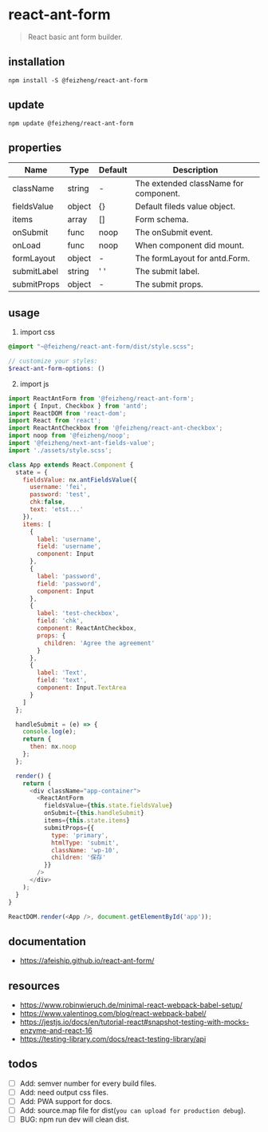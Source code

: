 # react-ant-form
> React basic ant form builder.

## installation
```shell
npm install -S @feizheng/react-ant-form
```

## update
```shell
npm update @feizheng/react-ant-form
```

## properties
| Name        | Type   | Default  | Description                           |
| ----------- | ------ | -------- | ------------------------------------- |
| className   | string | -        | The extended className for component. |
| fieldsValue | object | {}       | Default fileds value object.          |
| items       | array  | []       | Form schema.                          |
| onSubmit    | func   | noop     | The onSubmit event.                   |
| onLoad      | func   | noop     | When component did mount.             |
| formLayout  | object | -        | The formLayout for antd.Form.         |
| submitLabel | string | '&nbsp;' | The submit label.                     |
| submitProps | object | -        | The submit props.                     |


## usage
1. import css
  ```scss
  @import "~@feizheng/react-ant-form/dist/style.scss";

  // customize your styles:
  $react-ant-form-options: ()
  ```
2. import js
  ```js
  import ReactAntForm from '@feizheng/react-ant-form';
  import { Input, Checkbox } from 'antd';
  import ReactDOM from 'react-dom';
  import React from 'react';
  import ReactAntCheckbox from '@feizheng/react-ant-checkbox';
  import noop from '@feizheng/noop';
  import '@feizheng/next-ant-fields-value';
  import './assets/style.scss';

  class App extends React.Component {
    state = {
      fieldsValue: nx.antFieldsValue({
        username: 'fei',
        password: 'test',
        chk:false,
        text: 'etst...'
      }),
      items: [
        {
          label: 'username',
          field: 'username',
          component: Input
        },
        {
          label: 'password',
          field: 'password',
          component: Input
        },
        {
          label: 'test-checkbox',
          field: 'chk',
          component: ReactAntCheckbox,
          props: {
            children: 'Agree the agreement'
          }
        },
        {
          label: 'Text',
          field: 'text',
          component: Input.TextArea
        }
      ]
    };

    handleSubmit = (e) => {
      console.log(e);
      return {
        then: nx.noop
      };
    };

    render() {
      return (
        <div className="app-container">
          <ReactAntForm
            fieldsValue={this.state.fieldsValue}
            onSubmit={this.handleSubmit}
            items={this.state.items}
            submitProps={{
              type: 'primary',
              htmlType: 'submit',
              className: 'wp-10',
              children: '保存'
            }}
          />
        </div>
      );
    }
  }

  ReactDOM.render(<App />, document.getElementById('app'));

  ```

## documentation
- https://afeiship.github.io/react-ant-form/

## resources
- https://www.robinwieruch.de/minimal-react-webpack-babel-setup/
- https://www.valentinog.com/blog/react-webpack-babel/
- https://jestjs.io/docs/en/tutorial-react#snapshot-testing-with-mocks-enzyme-and-react-16
- https://testing-library.com/docs/react-testing-library/api

## todos
- [ ] Add: semver number for every build files.
- [ ] Add: need output css files.
- [ ] Add: PWA support for docs.
- [ ] Add: source.map file for dist(`you can upload for production debug`).
- [ ] BUG: npm run dev will clean dist.
